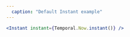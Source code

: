 ```yaml
---
  caption: "Default Instant example"
---
```


<!-- markdownlint-disable MD041 -->
<!-- dprint-ignore -->
```jsx
<Instant instant={Temporal.Now.instant()} />
```
